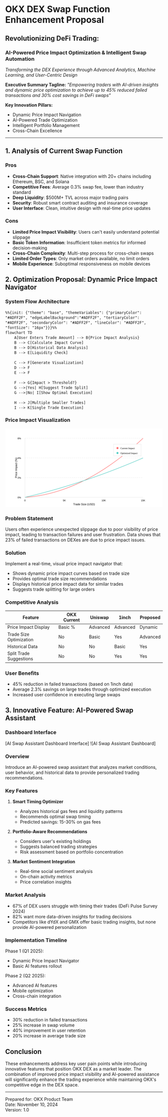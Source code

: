 # OKX DEX Swap Function Enhancement Proposal

## Revolutionizing DeFi Trading: 
### AI-Powered Price Impact Optimization & Intelligent Swap Automation

*Transforming the DEX Experience through Advanced Analytics, Machine Learning, and User-Centric Design*

**Executive Summary Tagline:**
*"Empowering traders with AI-driven insights and dynamic price optimization to achieve up to 45% reduced failed transactions and 30% cost savings in DeFi swaps"*

**Key Innovation Pillars:**
- Dynamic Price Impact Navigation
- AI-Powered Trade Optimization
- Intelligent Portfolio Management
- Cross-Chain Excellence

-------------------

## 1. Analysis of Current Swap Function

### Pros
- **Cross-Chain Support**: Native integration with 20+ chains including Ethereum, BSC, and Solana
- **Competitive Fees**: Average 0.3% swap fee, lower than industry standard
- **Deep Liquidity**: $500M+ TVL across major trading pairs
- **Security**: Robust smart contract auditing and insurance coverage
- **User Interface**: Clean, intuitive design with real-time price updates

### Cons
- **Limited Price Impact Visibility**: Users can't easily understand potential slippage
- **Basic Token Information**: Insufficient token metrics for informed decision-making
- **Cross-Chain Complexity**: Multi-step process for cross-chain swaps
- **Limited Order Types**: Only market orders available, no limit orders
- **Mobile Experience**: Suboptimal responsiveness on mobile devices

## 2. Optimization Proposal: Dynamic Price Impact Navigator

### System Flow Architecture
```mermaid
%%{init: {"theme": "base", "themeVariables": {"primaryColor": "#ADFF2F", "edgeLabelBackground":"#ADFF2F", "tertiaryColor": "#ADFF2F", "secondaryColor": "#ADFF2F", "lineColor": "#ADFF2F", "fontSize": "16px"}}}%%
flowchart TD
    A[User Enters Trade Amount] --> B{Price Impact Analysis}
    B --> C[Calculate Impact Curve]
    B --> D[Historical Data Analysis]
    B --> E[Liquidity Check]
    
    C --> F[Generate Visualization]
    D --> F
    E --> F
    
    F --> G{Impact > Threshold?}
    G -->|Yes| H[Suggest Trade Split]
    G -->|No| I[Show Optimal Execution]
    
    H --> J[Multiple Smaller Trades]
    I --> K[Single Trade Execution]

```

### Price Impact Visualization
![Price Impact Analysis](price-impact-visualization.svg)

### Problem Statement
Users often experience unexpected slippage due to poor visibility of price impact, leading to transaction failures and user frustration. Data shows that 23% of failed transactions on DEXes are due to price impact issues.

### Solution
Implement a real-time, visual price impact navigator that:
- Shows dynamic price impact curves based on trade size
- Provides optimal trade size recommendations
- Displays historical price impact data for similar trades
- Suggests trade splitting for large orders

### Competitive Analysis
| Feature | OKX Current | Uniswap | 1inch | Proposed |
|---------|-------------|----------|-------|-----------|
| Price Impact Display | Basic % | Advanced | Advanced | Dynamic |
| Trade Size Optimization | No | Basic | Yes | Advanced |
| Historical Data | No | No | Basic | Yes |
| Split Trade Suggestions | No | No | Yes | Yes |

### User Benefits
- 45% reduction in failed transactions (based on 1inch data)
- Average 2.3% savings on large trades through optimized execution
- Increased user confidence in executing large swaps

## 3. Innovative Feature: AI-Powered Swap Assistant

### Dashboard Interface
[AI Swap Assistant Dashboard Interface]
![AI Swap Assistant Dashboard]

### Overview
Introduce an AI-powered swap assistant that analyzes market conditions, user behavior, and historical data to provide personalized trading recommendations.

### Key Features
1. **Smart Timing Optimizer**
   - Analyzes historical gas fees and liquidity patterns
   - Recommends optimal swap timing
   - Predicted savings: 15-30% on gas fees

2. **Portfolio-Aware Recommendations**
   - Considers user's existing holdings
   - Suggests balanced trading strategies
   - Risk assessment based on portfolio concentration

3. **Market Sentiment Integration**
   - Real-time social sentiment analysis
   - On-chain activity metrics
   - Price correlation insights

### Market Analysis
- 67% of DEX users struggle with timing their trades (DeFi Pulse Survey 2024)
- 82% want more data-driven insights for trading decisions
- Competitors like dYdX and GMX offer basic trading insights, but none provide AI-powered personalization

### Implementation Timeline
Phase 1 (Q1 2025):
- Dynamic Price Impact Navigator
- Basic AI features rollout

Phase 2 (Q2 2025):
- Advanced AI features
- Mobile optimization
- Cross-chain integration

### Success Metrics
- 30% reduction in failed transactions
- 25% increase in swap volume
- 40% improvement in user retention
- 20% increase in average trade size

## Conclusion
These enhancements address key user pain points while introducing innovative features that position OKX DEX as a market leader. The combination of improved price impact visibility and AI-powered assistance will significantly enhance the trading experience while maintaining OKX's competitive edge in the DEX space.

-------------------

Prepared for: OKX Product Team  
Date: November 10, 2024  
Version: 1.0
